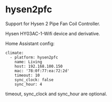 # hysen2pfc

Support for Hysen 2 Pipe Fan Coil Controller. 

Hysen HY03AC-1-Wifi device and derivative.

Home Assistant config:

```
climate:
  - platform: hysen2pfc
    name: Living
    host: 192.168.100.150
    mac: '78:0f:77:ea:72:2d'
    timeout: 10
    sync_clock: false
    sync_hour: 4
```

timeout, sync_clock and sync_hour are optional.

